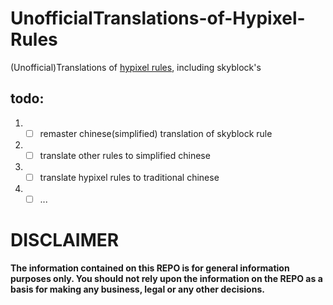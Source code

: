 # UnofficialTranslations-of-Hypixel-Rules
(Unofficial)Translations of [hypixel rules](https://hypixel.net/rules), including skyblock's
## todo:
1. - [ ] remaster chinese(simplified) translation of skyblock rule

2. - [ ] translate other rules to simplified chinese

3. - [ ] translate hypixel rules to traditional chinese 

4. - [ ] ...

# DISCLAIMER
**The information contained on this REPO is for general information purposes only. You should not rely upon the information on the REPO as a basis for making any business, legal or any other decisions.**

